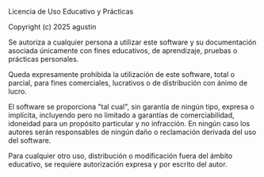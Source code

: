 Licencia de Uso Educativo y Prácticas

Copyright (c) 2025 agustin

Se autoriza a cualquier persona a utilizar este software y su documentación asociada únicamente con fines educativos, de aprendizaje, pruebas o prácticas personales.

Queda expresamente prohibida la utilización de este software, total o parcial, para fines comerciales, lucrativos o de distribución con ánimo de lucro.

El software se proporciona "tal cual", sin garantía de ningún tipo, expresa o implícita, incluyendo pero no limitado a garantías de comerciabilidad, idoneidad para un propósito particular y no infracción. En ningún caso los autores serán responsables de ningún daño o reclamación derivada del uso del software.

Para cualquier otro uso, distribución o modificación fuera del ámbito educativo, se requiere autorización expresa y por escrito del autor.

